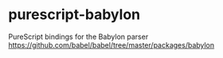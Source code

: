 # purescript-babylon
PureScript bindings for the Babylon parser https://github.com/babel/babel/tree/master/packages/babylon
